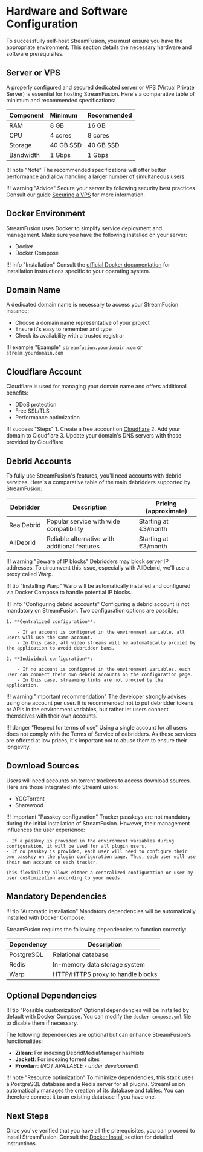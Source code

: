 # Hardware and Software Configuration
To successfully self-host StreamFusion, you must ensure you have the appropriate environment. This section details the necessary hardware and software prerequisites.

## Server or VPS
A properly configured and secured dedicated server or VPS (Virtual Private Server) is essential for hosting StreamFusion. Here's a comparative table of minimum and recommended specifications:

| Component | Minimum | Recommended |
| :-------- | :------ | :--------- |
| RAM | 8 GB | 16 GB |
| CPU | 4 cores | 8 cores |
| Storage | 40 GB SSD | 40 GB SSD |
| Bandwidth | 1 Gbps | 1 Gbps |

!!! note "Note"
    The recommended specifications will offer better performance and allow handling a larger number of simultaneous users.

!!! warning "Advice"
    Secure your server by following security best practices. Consult our guide [Securing a VPS](../../How-To/secure_vps.md) for more information.

## Docker Environment
StreamFusion uses Docker to simplify service deployment and management. Make sure you have the following installed on your server:

- Docker
- Docker Compose

!!! info "Installation"
    Consult the [official Docker documentation](https://docs.docker.com/get-docker/) for installation instructions specific to your operating system.

## Domain Name
A dedicated domain name is necessary to access your StreamFusion instance:

- Choose a domain name representative of your project
- Ensure it's easy to remember and type
- Check its availability with a trusted registrar

!!! example "Example"
    `streamfusion.yourdomain.com` or `stream.yourdomain.com`

## Cloudflare Account
Cloudflare is used for managing your domain name and offers additional benefits:

- DDoS protection
- Free SSL/TLS
- Performance optimization

!!! success "Steps"
    1. Create a free account on [Cloudflare](https://www.cloudflare.com/)
    2. Add your domain to Cloudflare
    3. Update your domain's DNS servers with those provided by Cloudflare

## Debrid Accounts
To fully use StreamFusion's features, you'll need accounts with debrid services. Here's a comparative table of the main debridders supported by StreamFusion:

| Debridder | Description | Pricing (approximate) |
|-----------|-------------|------------------------|
| RealDebrid | Popular service with wide compatibility | Starting at €3/month |
| AllDebrid | Reliable alternative with additional features | Starting at €3/month |

!!! warning "Beware of IP blocks"
    Debridders may block server IP addresses. To circumvent this issue, especially with AllDebrid, we'll use a proxy called Warp.

!!! tip "Installing Warp"
    Warp will be automatically installed and configured via Docker Compose to handle potential IP blocks.

!!! info "Configuring debrid accounts"
    Configuring a debrid account is not mandatory on StreamFusion. Two configuration options are possible:

    1. **Centralized configuration**:

        - If an account is configured in the environment variable, all users will use the same account.
        - In this case, all video streams will be automatically proxied by the application to avoid debridder bans.

    2. **Individual configuration**:

        - If no account is configured in the environment variables, each user can connect their own debrid accounts on the configuration page.
        - In this case, streaming links are not proxied by the application.

!!! warning "Important recommendation"
    The developer strongly advises using one account per user. It is recommended not to put debridder tokens or APIs in the environment variables, but rather let users connect themselves with their own accounts.

!!! danger "Respect for terms of use"
    Using a single account for all users does not comply with the Terms of Service of debridders. As these services are offered at low prices, it's important not to abuse them to ensure their longevity.

## Download Sources
Users will need accounts on torrent trackers to access download sources. Here are those integrated into StreamFusion:

- YGGTorrent
- Sharewood

!!! important "Passkey configuration"
    Tracker passkeys are not mandatory during the initial installation of StreamFusion. However, their management influences the user experience:
    
    - If a passkey is provided in the environment variables during configuration, it will be used for all plugin users.
    - If no passkey is provided, each user will need to configure their own passkey on the plugin configuration page. Thus, each user will use their own account on each tracker.
    
    This flexibility allows either a centralized configuration or user-by-user customization according to your needs.

## Mandatory Dependencies

!!! tip "Automatic installation"
    Mandatory dependencies will be automatically installed with Docker Compose.

StreamFusion requires the following dependencies to function correctly:

| Dependency | Description |
|------------|-------------|
| PostgreSQL | Relational database |
| Redis      | In-memory data storage system |
| Warp       | HTTP/HTTPS proxy to handle blocks |

## Optional Dependencies

!!! tip "Possible customization"
    Optional dependencies will be installed by default with Docker Compose. You can modify the `docker-compose.yml` file to disable them if necessary.

The following dependencies are optional but can enhance StreamFusion's functionalities:

- **Zilean**: For indexing DebridMediaManager hashlists
- **Jackett**: For indexing torrent sites
- **Prowlarr**: *(NOT AVAILABLE - under development)*

!!! note "Resource optimization"
    To minimize dependencies, this stack uses a PostgreSQL database and a Redis server for all plugins. StreamFusion automatically manages the creation of its database and tables. You can therefore connect it to an existing database if you have one.

## Next Steps
Once you've verified that you have all the prerequisites, you can proceed to install StreamFusion. Consult the [Docker Install](docker_install.md) section for detailed instructions.